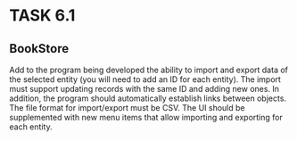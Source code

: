 # TASK 6.1

## BookStore
Add to the program being developed the ability to import and export data of the selected entity (you will need to add an ID for each entity). The import must support updating records with the same ID and adding new ones. In addition, the program should automatically establish links between objects. The file format for import/export must be CSV.
The UI should be supplemented with new menu items that allow importing and exporting for each entity. 